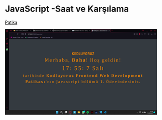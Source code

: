 # JavaScript -Saat ve Karşılama

[Patika](https://app.patika.dev/bahasorkun)

![projeResmi](projeResmi.png)